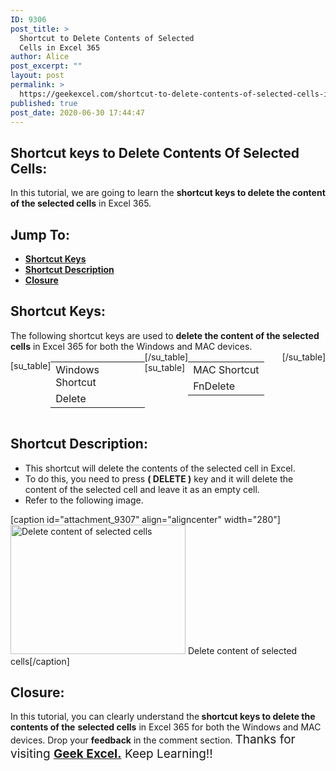 ```yaml
---
ID: 9306
post_title: >
  Shortcut to Delete Contents of Selected
  Cells in Excel 365
author: Alice
post_excerpt: ""
layout: post
permalink: >
  https://geekexcel.com/shortcut-to-delete-contents-of-selected-cells-in-excel-365/
published: true
post_date: 2020-06-30 17:44:47
---
```

<h2>Shortcut keys to Delete Contents Of Selected Cells:</h2>
In this tutorial, we are going to learn the <strong>shortcut keys to delete the content of the selected cells</strong> in Excel 365.
<h2>Jump To:</h2>
<ul>
 	<li><strong><a href="#1">Shortcut Keys</a></strong></li>
 	<li><strong><a href="#2">Shortcut Description</a></strong></li>
 	<li><strong><a href="#3">Closure</a></strong></li>
</ul>
<h2 id="1">Shortcut Keys:</h2>
The following shortcut keys are used to <strong>delete the content of the selected cells</strong> in Excel 365 for both the Windows and MAC devices.
<div style="display: flex;">

[su_table]
<table>
<tbody>
<tr>
<td>Windows Shortcut</td>
</tr>
<tr>
<td style="display: flex;"><span class="key-flex"><span class="win-key" style="width: 120px;"><span class="custom-span-key">Delete</span></span></span></td>
</tr>
</tbody>
</table>
[/su_table]
[su_table]
<table style="float: right;">
<tbody>
<tr>
<td>MAC Shortcut</td>
</tr>
<tr>
<td style="display: flex;"><span class="key-flex"><span class="mac-key"><span class="custom-span-key">Fn</span></span></span><span class="key-flex"><span class="mac-key" style="width: 120px;"><span class="custom-span-key">Delete</span></span></span></td>
</tr>
</tbody>
</table>
[/su_table]

</div>
<h2 id="2">Shortcut Description:</h2>
<ul>
 	<li>This shortcut will delete the contents of the selected cell in Excel.</li>
 	<li>To do this, you need to press <strong>( DELETE )</strong> key and it will delete the content of the selected cell and leave it as an empty cell.</li>
 	<li>Refer to the following image.</li>
</ul>
[caption id="attachment_9307" align="aligncenter" width="280"]<img class="size-full wp-image-9307" src="https://geekexcel.com/wp-content/uploads/2020/06/ezgif.com-optimize-91.gif" alt="Delete content of selected cells" width="280" height="207" /> Delete content of selected cells[/caption]
<h2 id="3">Closure:</h2>
In this tutorial, you can clearly understand the<strong> shortcut keys to delete the contents of the</strong> <strong>selected cells</strong> in Excel 365 for both the Windows and MAC devices. Drop your <strong>feedback</strong> in the comment section. <span style="font-size: 19px;">Thanks for visiting <strong><a href="https://geekexcel.com/">Geek Excel.</a></strong> Keep Learning!!</span>